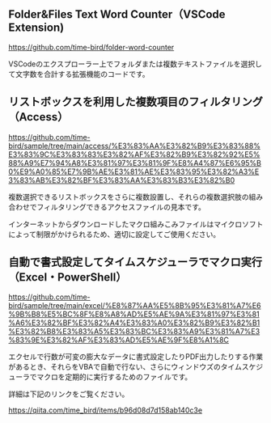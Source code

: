 ## Folder&Files Text Word Counter（VSCode Extension)

https://github.com/time-bird/folder-word-counter

VSCodeのエクスプローラー上でフォルダまたは複数テキストファイルを選択して文字数を合計する拡張機能のコードです。

## リストボックスを利用した複数項目のフィルタリング（Access）

https://github.com/time-bird/sample/tree/main/access/%E3%83%AA%E3%82%B9%E3%83%88%E3%83%9C%E3%83%83%E3%82%AF%E3%82%B9%E3%82%92%E5%88%A9%E7%94%A8%E3%81%97%E3%81%9F%E8%A4%87%E6%95%B0%E9%A0%85%E7%9B%AE%E3%81%AE%E3%83%95%E3%82%A3%E3%83%AB%E3%82%BF%E3%83%AA%E3%83%B3%E3%82%B0

複数選択できるリストボックスをさらに複数設置し、それらの複数選択肢の組み合わせでフィルタリングできるアクセスファイルの見本です。

インターネットからダウンロードしたマクロ組みこみファイルはマイクロソフトによって制限がかけられるため、適切に設定してご使用ください。

## 自動で書式設定してタイムスケジューラでマクロ実行（Excel・PowerShell）

https://github.com/time-bird/sample/tree/main/excel/%E8%87%AA%E5%8B%95%E3%81%A7%E6%9B%B8%E5%BC%8F%E8%A8%AD%E5%AE%9A%E3%81%97%E3%81%A6%E3%82%BF%E3%82%A4%E3%83%A0%E3%82%B9%E3%82%B1%E3%82%B8%E3%83%A5%E3%83%BC%E3%83%A9%E3%81%A7%E3%83%9E%E3%82%AF%E3%83%AD%E5%AE%9F%E8%A1%8C

エクセルで行数が可変の膨大なデータに書式設定したりPDF出力したりする作業があるとき、それらをVBAで自動で行ない、さらにウィンドウズのタイムスケジューラでマクロを定期的に実行するためのファイルです。

詳細は下記のリンクをご覧ください。

https://qiita.com/time_bird/items/b96d08d7d158ab140c3e



